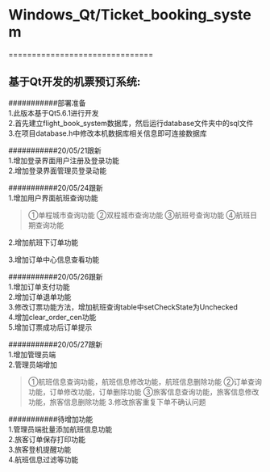 # Windows_Qt/Ticket_booking_system
===============================  

基于Qt开发的机票预订系统:
-------------------------------

###########部署准备  
1.此版本基于Qt5.6.1进行开发  
2.首先建立flight_book_system数据库，然后运行database文件夹中的sql文件  
3.在项目database.h中修改本机数据库相关信息即可连接数据库  

###########20/05/21跟新  
1.增加登录界面用户注册及登录功能  
2.增加登录界面管理员登录动能  

###########20/05/24跟新  
1.增加用户界面航班查询功能  
>①单程城市查询功能
>②双程城市查询功能
>③航班号查询功能
>④航班日期查询功能

2.增加航班下订单功能  

3.增加订单中心信息查看功能  

###########20/05/26跟新  
1.增加订单支付功能  
2.增加订单退单功能   
3.修改订票功能方法，增加航班查询table中setCheckState为Unchecked  
4.增加clear_order_cen功能  
5.增加订票成功后订单提示  


###########20/05/27跟新  
1.增加管理员端  
2.管理员端增加  
>①航班信息查询功能，航班信息修改功能，航班信息删除功能
>②订单查询功能，订单修改功能，订单删除功能
>③旅客信息查询功能，旅客信息修改功能，旅客信息删除功能
3.修改旅客重复下单不确认问题  

###########待增加功能  
1.管理员端批量添加航班信息功能  
2.旅客订单保存打印功能  
3.旅客登机提醒功能  
4.航班信息过滤等功能  